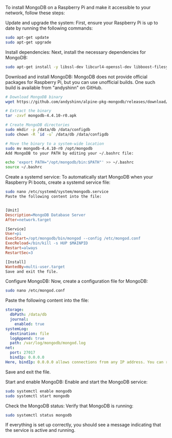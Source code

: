 To install MongoDB on a Raspberry Pi and make it accessible to your network, follow these steps:

Update and upgrade the system:
First, ensure your Raspberry Pi is up to date by running the following commands:

```bash
sudo apt-get update
sudo apt-get upgrade
```

Install dependencies:
Next, install the necessary dependencies for MongoDB:

```bash
sudo apt-get install -y libssl-dev libcurl4-openssl-dev libboost-filesystem-dev libboost-program-options-dev libboost-system-dev libboost-thread-dev
```

Download and install MongoDB:
MongoDB does not provide official packages for Raspberry Pi, but you can use unofficial builds. One such build is available from "andyshinn" on GitHub.

```bash
# Download MongoDB binary
wget https://github.com/andyshinn/alpine-pkg-mongodb/releases/download/4.4.10-r0/mongodb-4.4.10-r0.apk

# Extract the binary
tar -zxvf mongodb-4.4.10-r0.apk

# Create MongoDB directories
sudo mkdir -p /data/db /data/configdb
sudo chown -R `id -u` /data/db /data/configdb

# Move the binary to a system-wide location
sudo mv mongodb-4.4.10-r0 /opt/mongodb
Add MongoDB to your PATH by editing your ~/.bashrc file:
```

```bash
echo 'export PATH="/opt/mongodb/bin:$PATH"' >> ~/.bashrc
source ~/.bashrc
```

Create a systemd service:
To automatically start MongoDB when your Raspberry Pi boots, create a systemd service file:

```bash
sudo nano /etc/systemd/system/mongodb.service
Paste the following content into the file:
```

```makefile

[Unit]
Description=MongoDB Database Server
After=network.target

[Service]
User=pi
ExecStart=/opt/mongodb/bin/mongod --config /etc/mongod.conf
ExecReload=/bin/kill -s HUP $MAINPID
Restart=always
RestartSec=3

[Install]
WantedBy=multi-user.target
Save and exit the file.
```

Configure MongoDB:
Now, create a configuration file for MongoDB:

```bash
sudo nano /etc/mongod.conf
```
Paste the following content into the file:

```yaml
storage:
  dbPath: /data/db
  journal:
    enabled: true
systemLog:
  destination: file
  logAppend: true
  path: /var/log/mongodb/mongod.log
net:
  port: 27017
  bindIp: 0.0.0.0
Here, bindIp: 0.0.0.0 allows connections from any IP address. You can replace 0.0.0.0 with a specific IP address or a comma-separated list of IP addresses to allow connections only from specific devices.
```
Save and exit the file.

Start and enable MongoDB:
Enable and start the MongoDB service:

```bash
sudo systemctl enable mongodb
sudo systemctl start mongodb
```
Check the MongoDB status:
Verify that MongoDB is running:

```bash
sudo systemctl status mongodb
```
If everything is set up correctly, you should see a message indicating that the service is active and running.
